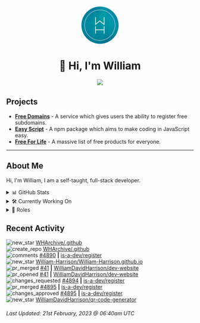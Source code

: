 <p align="center">
  <a href="https://wdh.gg/dev">
    <img src="https://raw.githubusercontent.com/WilliamDavidHarrison/WilliamDavidHarrison/main/assets/logo.png" height="100" width="100">
  </a>
</p>

<h1 align="center">👋 Hi, I'm William</h1>

<p align="center">
  <a href="https://wdh.gg/wakatime">
    <img src="https://wakatime.com/badge/user/817e29c1-e1ac-4adc-936b-37bfa447c165.svg?style=for-the-badge">
  </a>
</p>

## Projects

- **[Free Domains](https://freesubdomains.org)** - A service which gives users the ability to register free subdomains.
- **[Easy Script](https://easyscript.dev)** - A npm package which aims to make coding in JavaScript easy.
- **[Free For Life](https://free-for.life)** - A massive list of free products for everyone.

---

## About Me
Hi, I'm William, I am a self-taught, full-stack developer.

<details>
  <summary>📊 GitHub Stats</summary>
  <br>

  ![GitHub Stats](https://github-readme-stats.vercel.app/api?username=williamdavidharrison&theme=algolia&show_icons=true&border_radius=8&count_private=true&include_all_commits=true)

  ![Top Languages](https://github-readme-stats.vercel.app/api/top-langs/?username=williamdavidharrison&theme=algolia&layout=compact&border_radius=8)

</details>

<details>
  <summary>🛠️ Currently Working On</summary>
  <br>

  [![Free Domains](https://img.shields.io/badge/Free%20Domains-333333?style=for-the-badge)](https://wdh.gg/free-domains)

</details>

<details>
  <summary>💼 Roles</summary>
  <br>

  [![Free Domains](https://img.shields.io/badge/Free%20Domains-Owner-222222?style=for-the-badge)](https://wdh.gg/free-domains)

  [![Future Focus Accounting](https://img.shields.io/badge/Future%20Focus%20Accounting-Developer-222222?style=for-the-badge)](https://wdh.gg/ffa/github)

  [![Open Domains](https://img.shields.io/badge/Open%20Domains-Maintainer-222222?style=for-the-badge)](https://wdh.gg/open-domains)

  [![is-a.dev](https://img.shields.io/badge/is--a.dev-Maintainer-222222?style=for-the-badge)](https://wdh.gg/is-a-dev)

  [![is-a-good.dev](https://img.shields.io/badge/is--a--good.dev-Helper-222222?style=for-the-badge)](https://wdh.gg/is-a-good-dev)

</details>

## Recent Activity

<!--RECENT_ACTIVITY:start-->
![new_star](https://cdn.jsdelivr.net/gh/Readme-Workflows/Readme-Icons@main/icons/octicons/StarredRepositoryYellow.svg) [WHArchive/.github](https://github.com/WHArchive/.github)<br>
![create_repo](https://cdn.jsdelivr.net/gh/Readme-Workflows/Readme-Icons@main/icons/octicons/Repository.svg) [WHArchive/.github](https://github.com/WHArchive/.github)<br>
![comments](https://cdn.jsdelivr.net/gh/Readme-Workflows/Readme-Icons@main/icons/octicons/Comment.svg) [#4890](https://github.com/is-a-dev/register/pull/4890#issuecomment-1437872746) **|** [is-a-dev/register](https://github.com/is-a-dev/register)<br>
![new_star](https://cdn.jsdelivr.net/gh/Readme-Workflows/Readme-Icons@main/icons/octicons/StarredRepositoryYellow.svg) [William-Harrison/William-Harrison.github.io](https://github.com/William-Harrison/William-Harrison.github.io)<br>
![pr_merged](https://cdn.jsdelivr.net/gh/Readme-Workflows/Readme-Icons@main/icons/octicons/PullRequestMerged.svg) [#41](https://github.com/WilliamDavidHarrison/dev-website/pull/41) **|** [WilliamDavidHarrison/dev-website](https://github.com/WilliamDavidHarrison/dev-website)<br>
![pr_opened](https://cdn.jsdelivr.net/gh/Readme-Workflows/Readme-Icons@main/icons/octicons/PullRequestOpened.svg) [#41](https://github.com/WilliamDavidHarrison/dev-website/pull/41) **|** [WilliamDavidHarrison/dev-website](https://github.com/WilliamDavidHarrison/dev-website)<br>
![changes_requested](https://cdn.jsdelivr.net/gh/Readme-Workflows/Readme-Icons@main/icons/octicons/RequestedChanges.svg) [#4894](https://github.com/is-a-dev/register/pull/4894#pullrequestreview-1306437592) **|** [is-a-dev/register](https://github.com/is-a-dev/register)<br>
![pr_merged](https://cdn.jsdelivr.net/gh/Readme-Workflows/Readme-Icons@main/icons/octicons/PullRequestMerged.svg) [#4895](https://github.com/is-a-dev/register/pull/4895) **|** [is-a-dev/register](https://github.com/is-a-dev/register)<br>
![changes_approved](https://cdn.jsdelivr.net/gh/Readme-Workflows/Readme-Icons@main/icons/octicons/ApprovedChanges.svg) [#4895](https://github.com/is-a-dev/register/pull/4895#pullrequestreview-1306437075) **|** [is-a-dev/register](https://github.com/is-a-dev/register)<br>
![new_star](https://cdn.jsdelivr.net/gh/Readme-Workflows/Readme-Icons@main/icons/octicons/StarredRepositoryYellow.svg) [WilliamDavidHarrison/qr-code-generator](https://github.com/WilliamDavidHarrison/qr-code-generator)<br>
<!--RECENT_ACTIVITY:end-->

<!--RECENT_ACTIVITY:last_update-->
###### Last Updated: 21st February, 2023 @ 06:40am UTC
<!--RECENT_ACTIVITY:last_update_end-->
